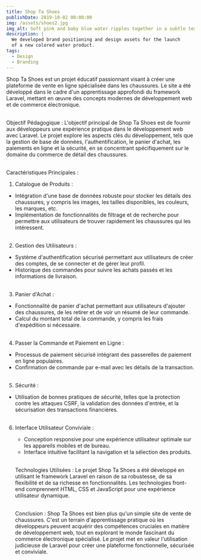 ```yaml
---
title: Shop Ta Shoes
publishDate: 2019-10-02 00:00:00
img: /assets/shoes2.jpg
img_alt: Soft pink and baby blue water ripples together in a subtle texture.
description: |
  We developed brand positioning and design assets for the launch
  of a new colored water product.
tags:
  - Design
  - Branding
---
```


<!DOCTYPE html>
<html lang="fr">
  <head>
    <meta charset="UTF-8">
    <meta name="viewport" content="width=device-width, initial-scale=1.0">
    <title>Déroulement du Projet : Shop Ta Shoes - Création d'un Site de Vente de Chaussures</title>
  </head>
  <body>

Shop Ta Shoes est un projet éducatif passionnant visant à créer une plateforme de vente en ligne spécialisée dans les chaussures. Le site a été développé dans le cadre d'un apprentissage approfondi du framework Laravel, mettant en œuvre des concepts modernes de développement web et de commerce électronique. <br><br>

Objectif Pédagogique :
L'objectif principal de Shop Ta Shoes est de fournir aux développeurs une expérience pratique dans le développement web avec Laravel. Le projet explore les aspects clés du développement, tels que la gestion de base de données, l'authentification, le panier d'achat, les paiements en ligne et la sécurité, en se concentrant spécifiquement sur le domaine du commerce de détail des chaussures. <br><br>

Caractéristiques Principales :

1. Catalogue de Produits :<br>

- Intégration d'une base de données robuste pour stocker les détails des chaussures, y compris les images, les tailles disponibles, les couleurs, les marques, etc.<br>
- Implémentation de fonctionnalités de filtrage et de recherche pour permettre aux utilisateurs de trouver rapidement les chaussures qui les intéressent.<br><br>

2. Gestion des Utilisateurs :<br>

- Système d'authentification sécurisé permettant aux utilisateurs de créer des comptes, de se connecter et de gérer leur profil.<br>
- Historique des commandes pour suivre les achats passés et les informations de livraison.<br><br>

3.  Panier d'Achat :<br>

- Fonctionnalité de panier d'achat permettant aux utilisateurs d'ajouter des chaussures, de les retirer et de voir un résumé de leur commande.<br>
- Calcul du montant total de la commande, y compris les frais d'expédition si nécessaire.<br><br>

4. Passer la Commande et Paiement en Ligne :<br>

- Processus de paiement sécurisé intégrant des passerelles de paiement en ligne populaires.<br>
- Confirmation de commande par e-mail avec les détails de la transaction.<br><br>

5. Sécurité :<br>

- Utilisation de bonnes pratiques de sécurité, telles que la protection contre les attaques CSRF, la validation des données d'entrée, et la sécurisation des transactions financières.<br><br>

6. Interface Utilisateur Conviviale :<br>

   - Conception responsive pour une expérience utilisateur optimale sur les appareils mobiles et de bureau.<br>
   - Interface intuitive facilitant la navigation et la sélection des produits.<br><br>

   Technologies Utilisées :
   Le projet Shop Ta Shoes a été développé en utilisant le framework Laravel en raison de sa robustesse, de sa flexibilité et de sa richesse en fonctionnalités. Les technologies front-end comprennent HTML, CSS et JavaScript pour une expérience utilisateur dynamique. <br><br>

   Conclusion :
   Shop Ta Shoes est bien plus qu'un simple site de vente de chaussures. C'est un terrain d'apprentissage pratique où les développeurs peuvent acquérir des compétences cruciales en matière de développement web, tout en explorant le monde fascinant du commerce électronique spécialisé. Le projet met en valeur l'utilisation judicieuse de Laravel pour créer une plateforme fonctionnelle, sécurisée et conviviale. <br>
